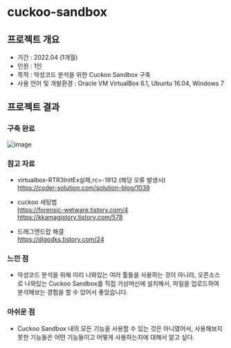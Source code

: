 # cuckoo-sandbox
## 프로젝트 개요
- 기간 : 2022.04 (1개월)
- 인원 : 1인
- 목적 : 악성코드 분석을 위한 Cuckoo Sandbox 구축
- 사용 언어 및 개발환경 : Oracle VM VirtualBox 6.1, Ubuntu 16.04, Windows 7

## 프로젝트 결과
### 구축 완료
![image](https://user-images.githubusercontent.com/105566077/203837278-f8d2dc28-446f-456d-9443-f28e8252da79.png)

### 참고 자료  
- virtualbox-RTR3InitEx실패,rc=-1912 (해당 오류 발생시)  
https://coder-solution.com/solution-blog/1039  

- cuckoo 세팅법  
https://forensic-wetware.tistory.com/4  
https://kkamagistory.tistory.com/578  

- 드래그앤드랍 해결  
https://dlgodks.tistory.com/24  

### 느낀 점
- 악성코드 분석을 위해 미리 나와있는 여러 툴들을 사용하는 것이 아니라, 오픈소스로 나와있는 Cuckoo Sandbox를 직접 가상머신에 설치해서, 파일을 업로드하여 분석해보는 경험을 할 수 있어서 좋았습니다.
### 아쉬운 점
- Cuckoo Sandbox 내의 모든 기능을 사용할 수 있는 것은 아니였어서, 사용해보지 못한 기능들은 어떤 기능들이고 어떻게 사용하는지에 대해서 알고 싶다.

